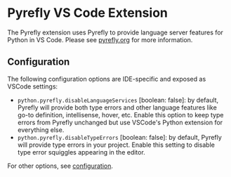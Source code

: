 # Pyrefly VS Code Extension

The Pyrefly extension uses Pyrefly to provide language server features for
Python in VS Code. Please see [pyrefly.org](https://pyrefly.org/) for more
information.

## Configuration

The following configuration options are IDE-specific and exposed as VSCode
settings:

- `python.pyrefly.disableLanguageServices` [boolean: false]: by default, Pyrefly
  will provide both type errors and other language features like go-to
  definition, intellisense, hover, etc. Enable this option to keep type errors
  from Pyrefly unchanged but use VSCode's Python extension for everything else.
- `python.pyrefly.disableTypeErrors` [boolean: false]: by default, Pyrefly will
  provide type errors in your project. Enable this setting to disable type error
  squiggles appearing in the editor.

For other options, see
[configuration](https://pyrefly.org/en/docs/configuration/).
